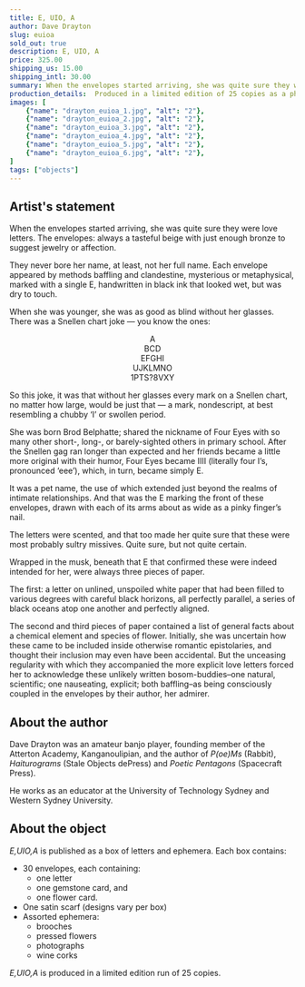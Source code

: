 ```yaml
---
title: E, UIO, A
author: Dave Drayton
slug: euioa
sold_out: true
description: E, UIO, A
price: 325.00
shipping_us: 15.00
shipping_intl: 30.00
summary: When the envelopes started arriving, she was quite sure they were love letters. The envelopes, always a tasteful beige with just enough bronze to suggest jewelry or affection.
production_details:  Produced in a limited edition of 25 copies as a photography keepsake box featuring letters and other epistolary ephemera.
images: [
    {"name": "drayton_euioa_1.jpg", "alt": "2"},
    {"name": "drayton_euioa_2.jpg", "alt": "2"},
    {"name": "drayton_euioa_3.jpg", "alt": "2"},
    {"name": "drayton_euioa_4.jpg", "alt": "2"},
    {"name": "drayton_euioa_5.jpg", "alt": "2"},
    {"name": "drayton_euioa_6.jpg", "alt": "2"},
]
tags: ["objects"]
---
```


## Artist's statement

When the envelopes started arriving, she was quite sure they were love letters. The envelopes: always a tasteful beige with just enough bronze to suggest jewelry or affection.

They never bore her name, at least, not her full name. Each envelope appeared by methods baffling and clandestine, mysterious or metaphysical, marked with a single E, handwritten in black ink that looked wet, but was dry to touch.

When she was younger, she was as good as blind without her glasses. There was a Snellen chart joke — you know the ones:

<p style = "text-align: center !important;">A<br/>
BCD<br/>
EFGHI<Br/>
UJKLMNO<Br/>
1PTS?8VXY<br/>
</p>

So this joke, it was that without her glasses every mark on a Snellen chart, no matter how large, would be just that — a mark, nondescript, at best resembling a chubby ‘I’ or swollen period.

She was born Brod Belphatte; shared the nickname of Four Eyes with so many other short-, long-, or barely-sighted others in primary school. After the Snellen gag ran longer than expected and her friends became a little more original with their humor, Four Eyes became IIII (literally four I’s, pronounced ‘eee’), which, in turn, became simply E.

It was a pet name, the use of which extended just beyond the realms of intimate relationships. And that was the E marking the front of these envelopes, drawn with each of its arms about as wide as a pinky finger’s nail.

The letters were scented, and that too made her quite sure that these were most probably sultry missives. Quite sure, but not quite certain.

Wrapped in the musk, beneath that E that confirmed these were indeed intended for her, were always three pieces of paper.

The first: a letter on unlined, unspoiled white paper that had been filled to various degrees with careful black horizons, all perfectly parallel, a series of black oceans atop one another and perfectly aligned.

The second and third pieces of paper contained a list of general facts about a chemical element and species of flower. Initially, she was uncertain how these came to be included inside otherwise romantic epistolaries, and thought their inclusion may even have been accidental. But the unceasing regularity with which they accompanied the more explicit love letters forced her to acknowledge these unlikely written bosom-buddies–one natural, scientific; one nauseating, explicit; both baffling–as being consciously coupled in the envelopes by their author, her admirer.

## About the author

Dave Drayton was an amateur banjo player, founding member of the Atterton Academy, Kanganoulipian, and the author of _P(oe)Ms_ (Rabbit), _Haiturograms_ (Stale Objects dePress) and _Poetic Pentagons_ (Spacecraft Press).

He works as an educator at the University of Technology Sydney and Western Sydney University.

## About the object

_E,UIO,A_ is published as a box of letters and ephemera. Each box contains:

* 30 envelopes, each containing:
    * one letter
    * one gemstone card, and 
    * one flower card.
* One satin scarf (designs vary per box)
* Assorted ephemera:
    * brooches
    * pressed flowers
    * photographs
    * wine corks

_E,UIO,A_ is produced in a limited edition run of 25 copies.

